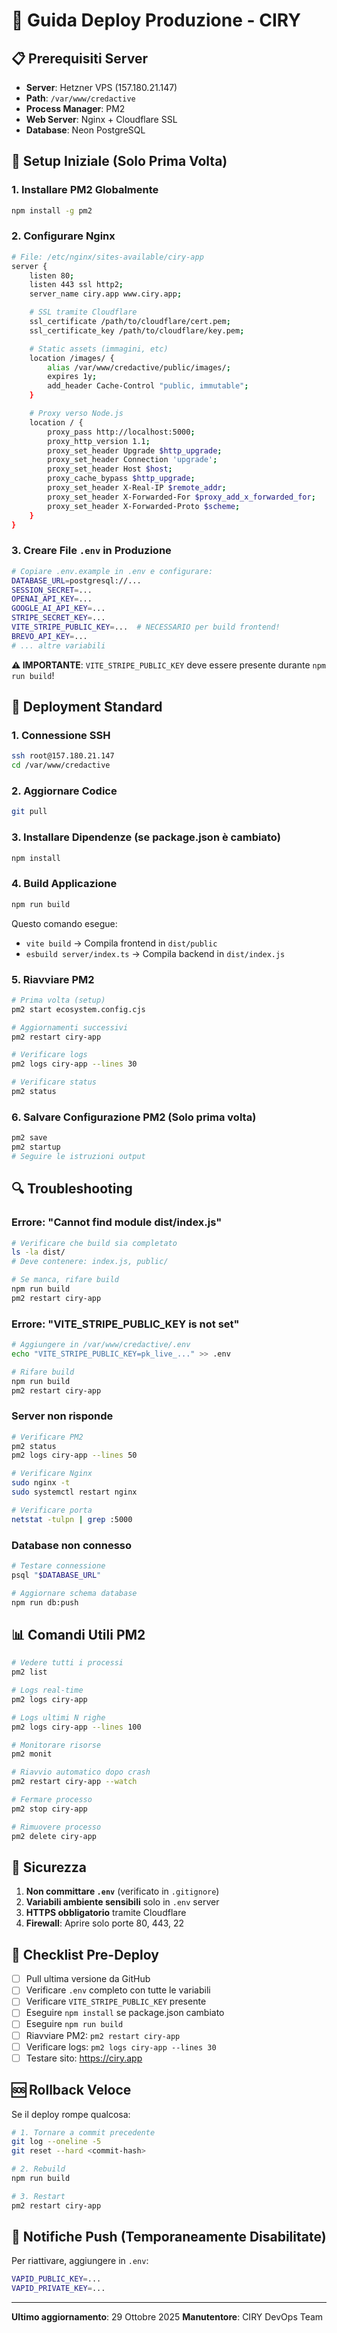 # 🚀 Guida Deploy Produzione - CIRY

## 📋 Prerequisiti Server

- **Server**: Hetzner VPS (157.180.21.147)
- **Path**: `/var/www/credactive`
- **Process Manager**: PM2
- **Web Server**: Nginx + Cloudflare SSL
- **Database**: Neon PostgreSQL

## 🔧 Setup Iniziale (Solo Prima Volta)

### 1. Installare PM2 Globalmente
```bash
npm install -g pm2
```

### 2. Configurare Nginx
```bash
# File: /etc/nginx/sites-available/ciry-app
server {
    listen 80;
    listen 443 ssl http2;
    server_name ciry.app www.ciry.app;

    # SSL tramite Cloudflare
    ssl_certificate /path/to/cloudflare/cert.pem;
    ssl_certificate_key /path/to/cloudflare/key.pem;

    # Static assets (immagini, etc)
    location /images/ {
        alias /var/www/credactive/public/images/;
        expires 1y;
        add_header Cache-Control "public, immutable";
    }

    # Proxy verso Node.js
    location / {
        proxy_pass http://localhost:5000;
        proxy_http_version 1.1;
        proxy_set_header Upgrade $http_upgrade;
        proxy_set_header Connection 'upgrade';
        proxy_set_header Host $host;
        proxy_cache_bypass $http_upgrade;
        proxy_set_header X-Real-IP $remote_addr;
        proxy_set_header X-Forwarded-For $proxy_add_x_forwarded_for;
        proxy_set_header X-Forwarded-Proto $scheme;
    }
}
```

### 3. Creare File `.env` in Produzione
```bash
# Copiare .env.example in .env e configurare:
DATABASE_URL=postgresql://...
SESSION_SECRET=...
OPENAI_API_KEY=...
GOOGLE_AI_API_KEY=...
STRIPE_SECRET_KEY=...
VITE_STRIPE_PUBLIC_KEY=...  # NECESSARIO per build frontend!
BREVO_API_KEY=...
# ... altre variabili
```

**⚠️ IMPORTANTE**: `VITE_STRIPE_PUBLIC_KEY` deve essere presente durante `npm run build`!

## 🚢 Deployment Standard

### 1. Connessione SSH
```bash
ssh root@157.180.21.147
cd /var/www/credactive
```

### 2. Aggiornare Codice
```bash
git pull
```

### 3. Installare Dipendenze (se package.json è cambiato)
```bash
npm install
```

### 4. Build Applicazione
```bash
npm run build
```

Questo comando esegue:
- `vite build` → Compila frontend in `dist/public`
- `esbuild server/index.ts` → Compila backend in `dist/index.js`

### 5. Riavviare PM2
```bash
# Prima volta (setup)
pm2 start ecosystem.config.cjs

# Aggiornamenti successivi
pm2 restart ciry-app

# Verificare logs
pm2 logs ciry-app --lines 30

# Verificare status
pm2 status
```

### 6. Salvare Configurazione PM2 (Solo prima volta)
```bash
pm2 save
pm2 startup
# Seguire le istruzioni output
```

## 🔍 Troubleshooting

### Errore: "Cannot find module dist/index.js"
```bash
# Verificare che build sia completato
ls -la dist/
# Deve contenere: index.js, public/

# Se manca, rifare build
npm run build
pm2 restart ciry-app
```

### Errore: "VITE_STRIPE_PUBLIC_KEY is not set"
```bash
# Aggiungere in /var/www/credactive/.env
echo "VITE_STRIPE_PUBLIC_KEY=pk_live_..." >> .env

# Rifare build
npm run build
pm2 restart ciry-app
```

### Server non risponde
```bash
# Verificare PM2
pm2 status
pm2 logs ciry-app --lines 50

# Verificare Nginx
sudo nginx -t
sudo systemctl restart nginx

# Verificare porta
netstat -tulpn | grep :5000
```

### Database non connesso
```bash
# Testare connessione
psql "$DATABASE_URL"

# Aggiornare schema database
npm run db:push
```

## 📊 Comandi Utili PM2

```bash
# Vedere tutti i processi
pm2 list

# Logs real-time
pm2 logs ciry-app

# Logs ultimi N righe
pm2 logs ciry-app --lines 100

# Monitorare risorse
pm2 monit

# Riavvio automatico dopo crash
pm2 restart ciry-app --watch

# Fermare processo
pm2 stop ciry-app

# Rimuovere processo
pm2 delete ciry-app
```

## 🔐 Sicurezza

1. **Non committare `.env`** (verificato in `.gitignore`)
2. **Variabili ambiente sensibili** solo in `.env` server
3. **HTTPS obbligatorio** tramite Cloudflare
4. **Firewall**: Aprire solo porte 80, 443, 22

## 📝 Checklist Pre-Deploy

- [ ] Pull ultima versione da GitHub
- [ ] Verificare `.env` completo con tutte le variabili
- [ ] Verificare `VITE_STRIPE_PUBLIC_KEY` presente
- [ ] Eseguire `npm install` se package.json cambiato
- [ ] Eseguire `npm run build`
- [ ] Riavviare PM2: `pm2 restart ciry-app`
- [ ] Verificare logs: `pm2 logs ciry-app --lines 30`
- [ ] Testare sito: https://ciry.app

## 🆘 Rollback Veloce

Se il deploy rompe qualcosa:

```bash
# 1. Tornare a commit precedente
git log --oneline -5
git reset --hard <commit-hash>

# 2. Rebuild
npm run build

# 3. Restart
pm2 restart ciry-app
```

## 📱 Notifiche Push (Temporaneamente Disabilitate)

Per riattivare, aggiungere in `.env`:
```bash
VAPID_PUBLIC_KEY=...
VAPID_PRIVATE_KEY=...
```

---

**Ultimo aggiornamento**: 29 Ottobre 2025
**Manutentore**: CIRY DevOps Team
